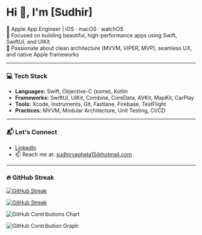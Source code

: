 <h1 align="leading">Hi 👋, I'm [Sudhir]</h1>

🚀 Apple App Engineer | iOS · macOS · watchOS  
🎯 Focused on building beautiful, high-performance apps using Swift, SwiftUI, and UIKit  
💼 Passionate about clean architecture (MVVM, VIPER, MVP), seamless UX, and native Apple frameworks  

---

### 💻 Tech Stack

- **Languages:** Swift, Objective-C (some), Kotlin
- **Frameworks:** SwiftUI, UIKit, Combine, CoreData, AVKit, MapKit, CarPlay
- **Tools:** Xcode, Instruments, Git, Fastlane, Firebase, TestFlight
- **Practices:** MVVM, Modular Architecture, Unit Testing, CI/CD

---

### 📬 Let's Connect

- [LinkedIn](https://www.linkedin.com/in/smvaghela/)
- 📫 Reach me at: sudhirvaghela15@hotmail.com

---

<!-- [![GitHub Streak] https://streak-stats.demolab.com/?user=sudhirvaghela15&theme=radica -->

### 🔥 GitHub Streak

[![GitHub Streak](https://streak-stats.demolab.com/?user=sudhirvaghela15/sudhirvaghela15&theme=radica)](https://git.io/streak-stats)


[![GitHub Streak](https://streak-stats.demolab.com?user=sudhirvaghela15&theme=tokyonight&hide_border=true)](https://github.com/sudhirvaghela15)

<img src="https://ghchart.rshah.org/2196f3/sudhirvaghela15" alt="GitHub Contributions Chart" />


![GitHub Contribution Graph](https://github-readme-streak-stats.herokuapp.com/?user=)


